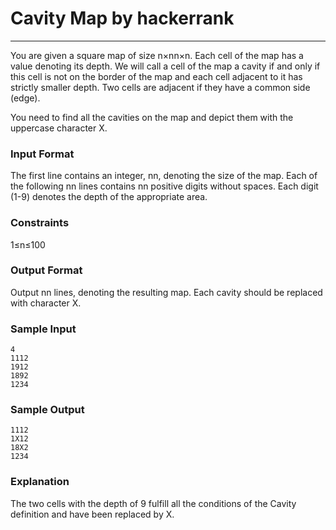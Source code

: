 # Cavity Map by hackerrank
---

You are given a square map of size n×nn×n. Each cell of the map has a value denoting its depth. We will call a cell of the map a cavity if and only if this cell is not on the border of the map and each cell adjacent to it has strictly smaller depth. Two cells are adjacent if they have a common side (edge).

You need to find all the cavities on the map and depict them with the uppercase character X.

### Input Format 
The first line contains an integer, nn, denoting the size of the map. Each of the following nn lines contains nn positive digits without spaces. Each digit (1-9) denotes the depth of the appropriate area.

### Constraints 
1≤n≤100

### Output Format 

Output nn lines, denoting the resulting map. Each cavity should be replaced with character X.

### Sample Input
```
4
1112
1912
1892
1234
```

### Sample Output
```
1112
1X12
18X2
1234
```

### Explanation

The two cells with the depth of 9 fulfill all the conditions of the Cavity definition and have been replaced by X.